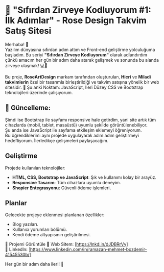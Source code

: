 # 🚀 "Sıfırdan Zirveye Kodluyorum #1: İlk Adımlar" - Rose Design Takvim Satış Sitesi

Merhaba! 👋  
Yazılım dünyasına sıfırdan adım attım ve Front-end geliştirme yolculuğuma başladım. Bu seriyi **"Sıfırdan Zirveye Kodluyorum"** olarak adlandırdım çünkü amacım her gün bir adım daha atarak gelişmek ve sonunda bu alanda zirveye ulaşmak! 💻🚀

Bu proje, **RoseArtDesign** markam tarafından oluşturulan, **Hicri** ve **Miladi takvimlerin** özel bir tasarımla birleştirildiği ve takvim satışına yönelik bir web sitesidir.
🔑 Şu anki Noktam:
JavaScript, İleri Düzey CSS ve Bootstrap teknolojileri üzerinde çalışıyorum. 

## 🔄 Güncelleme:
Şimdi ise Bootstrap ile sayfamı responsive hale getirdim, yani site artık tüm cihazlarda (mobil, tablet, masaüstü) uyumlu şekilde görüntülenebiliyor.   
Şu anda ise JavaScript ile sayfama etkileşim eklemeyi öğreniyorum.   
Bu öğrendiklerimi aynı projede uygulayarak adım adım geliştirmeyi hedefliyorum. İlerledikçe gelişmeleri paylaşacağım.

## Geliştirme

Projede kullanılan teknolojiler:

- **HTML, CSS, Bootstrap ve JavaScript**: Şık ve kullanımı kolay bir arayüz.
- **Responsive Tasarım**: Tüm cihazlara uyumlu deneyim.
- **Shopier Entegrasyonu**: Güvenli ödeme işlemleri.

## Planlar

Gelecekte projeye eklenmesi planlanan özellikler:

- Blog yazıları.
- Kullanıcı yorumları bölümü.
- Kendi ödeme altyapısının geliştirilmesi.

🔗 Projemi Görüntüle
🔗 Web Sitem: [https://lnkd.in/dJDBRrVy]   
🔗 LinkedIn: [https://www.linkedin.com/in/ramazan-mehmet-bozdemir-41545530b/]  

Her gün bir adım daha ileri! 💪
